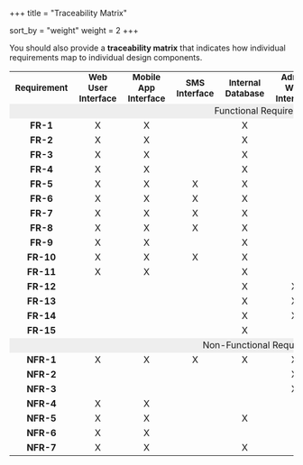 +++
title = "Traceability Matrix"

sort_by = "weight"
weight = 2
+++

You should also provide a **traceability matrix** that indicates how
individual requirements map to individual design components.

<style>
    .full-row {
        background-color: #eeeeee;
    }
    table {
        text-align: center;
        border-collapse: collapse;
    }
    th {
        padding: 0 10px;
        font-size: 15px;
    }
</style>

<table>
    <tr>
        <th>Requirement</th>
        <th>Web User Interface</th>
        <th>Mobile App Interface</th>
        <th>SMS Interface</th>
        <th>Internal Database</th>
        <th>Admin Web Interface</th>
        <th>Physical Collection Devices</th>
        <th>REST API Controllers</th>
        <th>REST API Services</th>
        <th>Caching Services</th>
    </tr>
    <tr>
        <td colspan="11" class="full-row">Functional Requirements</td>
    </tr>
    <tr>
        <!-- FR-1: Users can view live bus locations on a map. -->
        <td><strong>FR-1</strong></td>
        <td>X</td> <!-- Web User Interface -->
        <td>X</td> <!-- Mobile App Interface -->
        <td> </td> <!-- SMS Interface -->
        <td>X</td> <!-- Internal Database -->
        <td> </td> <!-- Admin Web Interface -->
        <td> </td> <!-- Physical Collection Devices -->
        <td>X</td> <!-- REST API Controllers -->
        <td>X</td> <!-- REST API Services -->
        <td>X</td> <!-- Caching Services -->
    </tr>
    <tr>
        <!-- FR-2: Users can view live ridership information per bus. -->
        <td><strong>FR-2</strong></td>
        <td>X</td> <!-- Web User Interface -->
        <td>X</td> <!-- Mobile App Interface -->
        <td> </td> <!-- SMS Interface -->
        <td>X</td> <!-- Internal Database -->
        <td> </td> <!-- Admin Web Interface -->
        <td> </td> <!-- Physical Collection Devices -->
        <td>X</td> <!-- REST API Controllers -->
        <td>X</td> <!-- REST API Services -->
        <td>X</td> <!-- Caching Services -->
    </tr>
    <tr>
        <!-- FR-3: Users can receive route and detour information. -->
        <td><strong>FR-3</strong></td>
        <td>X</td> <!-- Web User Interface -->
        <td>X</td> <!-- Mobile App Interface -->
        <td> </td> <!-- SMS Interface -->
        <td>X</td> <!-- Internal Database -->
        <td> </td> <!-- Admin Web Interface -->
        <td> </td> <!-- Physical Collection Devices -->
        <td>X</td> <!-- REST API Controllers -->
        <td>X</td> <!-- REST API Services -->
        <!-- TODO: Are we going to be caching on all endpoints? -->
        <td>X</td> <!-- Caching Services -->
    </tr>
    <tr>
        <!-- FR-4: Users can select a route to view that route on the map, or view all of the routes on the map. -->
        <td><strong>FR-4</strong></td>
        <td>X</td> <!-- Web User Interface -->
        <td>X</td> <!-- Mobile App Interface -->
        <td> </td> <!-- SMS Interface -->
        <td>X</td> <!-- Internal Database -->
        <td> </td> <!-- Admin Web Interface -->
        <td> </td> <!-- Physical Collection Devices -->
        <td>X</td> <!-- REST API Controllers -->
        <td>X</td> <!-- REST API Services -->
        <td>X</td> <!-- Caching Services -->
    </tr>
    <tr>
        <!-- FR-5: Users can view a list all routes in text format. -->
        <td><strong>FR-5</strong></td>
        <td>X</td> <!-- Web User Interface -->
        <td>X</td> <!-- Mobile App Interface -->
        <td>X</td> <!-- SMS Interface -->
        <td>X</td> <!-- Internal Database -->
        <td> </td> <!-- Admin Web Interface -->
        <td> </td> <!-- Physical Collection Devices -->
        <td>X</td> <!-- REST API Controllers -->
        <td>X</td> <!-- REST API Services -->
        <td>X</td> <!-- Caching Services -->
    </tr>
    <tr>
        <!-- FR-6: Users can view a list of all routes that service a stop. -->
        <td><strong>FR-6</strong></td>
        <td>X</td> <!-- Web User Interface -->
        <td>X</td> <!-- Mobile App Interface -->
        <td>X</td> <!-- SMS Interface -->
        <td>X</td> <!-- Internal Database -->
        <td> </td> <!-- Admin Web Interface -->
        <td> </td> <!-- Physical Collection Devices -->
        <td>X</td> <!-- REST API Controllers -->
        <td>X</td> <!-- REST API Services -->
        <td>X</td> <!-- Caching Services -->
    </tr>
    <tr>
        <!-- FR-7: Users can view a list of all buses that service a particular
        stop and the estimated time that those buses will arrive at the stop. -->
        <td><strong>FR-7</strong></td>
        <td>X</td> <!-- Web User Interface -->
        <td>X</td> <!-- Mobile App Interface -->
        <td>X</td> <!-- SMS Interface -->
        <td>X</td> <!-- Internal Database -->
        <td> </td> <!-- Admin Web Interface -->
        <td> </td> <!-- Physical Collection Devices -->
        <td>X</td> <!-- REST API Controllers -->
        <td>X</td> <!-- REST API Services -->
        <td>X</td> <!-- Caching Services -->
    </tr>
    <tr>
        <!-- FR-8: Users can view all alerts in the system. -->
        <td><strong>FR-8</strong></td>
        <td>X</td> <!-- Web User Interface -->
        <td>X</td> <!-- Mobile App Interface -->
        <td>X</td> <!-- SMS Interface -->
        <td>X</td> <!-- Internal Database -->
        <td> </td> <!-- Admin Web Interface -->
        <td> </td> <!-- Physical Collection Devices -->
        <td>X</td> <!-- REST API Controllers -->
        <td>X</td> <!-- REST API Services -->
        <td>X</td> <!-- Caching Services -->
    </tr>
    <tr>
        <!-- FR-9: Users can do all of the above actions either through a web or mobile application. -->
        <td><strong>FR-9</strong></td>
        <td>X</td> <!-- Web User Interface -->
        <td>X</td> <!-- Mobile App Interface -->
        <td> </td> <!-- SMS Interface -->
        <td>X</td> <!-- Internal Database -->
        <td> </td> <!-- Admin Web Interface -->
        <td> </td> <!-- Physical Collection Devices -->
        <td>X</td> <!-- REST API Controllers -->
        <td>X</td> <!-- REST API Services -->
        <td>X</td> <!-- Caching Services -->
    </tr>
    <tr>
        <!-- FR-10: Users can accomplish FR-6, FR-7, and FR-8 via text. -->
        <td><strong>FR-10</strong></td>
        <td>X</td> <!-- Web User Interface -->
        <td>X</td> <!-- Mobile App Interface -->
        <td>X</td> <!-- SMS Interface -->
        <td>X</td> <!-- Internal Database -->
        <td> </td> <!-- Admin Web Interface -->
        <td> </td> <!-- Physical Collection Devices -->
        <td>X</td> <!-- REST API Controllers -->
        <td>X</td> <!-- REST API Services -->
        <td>X</td> <!-- Caching Services -->
    </tr>
    <tr>
        <!-- FR-11: Users can access historical bus and ridership information. -->
        <td><strong>FR-11</strong></td>
        <td>X</td> <!-- Web User Interface -->
        <td>X</td> <!-- Mobile App Interface -->
        <td> </td> <!-- SMS Interface -->
        <td>X</td> <!-- Internal Database -->
        <td> </td> <!-- Admin Web Interface -->
        <td> </td> <!-- Physical Collection Devices -->
        <td>X</td> <!-- REST API Controllers -->
        <td>X</td> <!-- REST API Services -->
        <td>X</td> <!-- Caching Services -->
    </tr>
    <tr>
        <!-- FR-12: Administrative users can enter, modify, and delete bus information. -->
        <td><strong>FR-12</strong></td>
        <td> </td> <!-- Web User Interface -->
        <td> </td> <!-- Mobile App Interface -->
        <td> </td> <!-- SMS Interface -->
        <td>X</td> <!-- Internal Database -->
        <td>X</td> <!-- Admin Web Interface -->
        <td> </td> <!-- Physical Collection Devices -->
        <td>X</td> <!-- REST API Controllers -->
        <td>X</td> <!-- REST API Services -->
        <td> </td> <!-- Caching Services -->
    </tr>
    <tr>
        <!-- FR-13: Administrative users can enter, modify, and delete route information and route stops. -->
        <td><strong>FR-13</strong></td>
        <td> </td> <!-- Web User Interface -->
        <td> </td> <!-- Mobile App Interface -->
        <td> </td> <!-- SMS Interface -->
        <td>X</td> <!-- Internal Database -->
        <td>X</td> <!-- Admin Web Interface -->
        <td> </td> <!-- Physical Collection Devices -->
        <td>X</td> <!-- REST API Controllers -->
        <td>X</td> <!-- REST API Services -->
        <td> </td> <!-- Caching Services -->
    </tr>
    <tr>
        <!-- FR-14: Administrative users can enter, modify, and delete alerts. -->
        <td><strong>FR-14</strong></td>
        <td> </td> <!-- Web User Interface -->
        <td> </td> <!-- Mobile App Interface -->
        <td> </td> <!-- SMS Interface -->
        <td>X</td> <!-- Internal Database -->
        <td>X</td> <!-- Admin Web Interface -->
        <td> </td> <!-- Physical Collection Devices -->
        <td>X</td> <!-- REST API Controllers -->
        <td>X</td> <!-- REST API Services -->
        <td> </td> <!-- Caching Services -->
    </tr>
    <tr>
        <!-- FR-15: The system logs all bus location and status information in a centralized database. -->
        <td><strong>FR-15</strong></td>
        <td> </td> <!-- Web User Interface -->
        <td> </td> <!-- Mobile App Interface -->
        <td> </td> <!-- SMS Interface -->
        <td>X</td> <!-- Internal Database -->
        <td> </td> <!-- Admin Web Interface -->
        <td>X</td> <!-- Physical Collection Devices -->
        <td>X</td> <!-- REST API Controllers -->
        <td>X</td> <!-- REST API Services -->
        <td> </td> <!-- Caching Services -->
    </tr>
    <tr>
        <td colspan="11" class="full-row">Non-Functional Requirements</td>
    </tr>
    <tr>
        <!-- NFR-1: The application should be available and able return data to users 99.99% of the time. -->
        <!-- TODO: Are all components required to deliver data regardless of the medium (web, mobile, sms)? -->
        <td><strong>NFR-1</strong></td>
        <td>X</td> <!-- Web User Interface -->
        <td>X</td> <!-- Mobile App Interface -->
        <td>X</td> <!-- SMS Interface -->
        <td>X</td> <!-- Internal Database -->
        <td>X</td> <!-- Admin Web Interface -->
        <td>X</td> <!-- Physical Collection Devices -->
        <td>X</td> <!-- REST API Controllers -->
        <td>X</td> <!-- REST API Services -->
        <td>X</td> <!-- Caching Services -->
    </tr>
    <tr>
        <!-- NFR-2: The application should always be available during peak times (approximately 8am to 4 pm). -->
        <td><strong>NFR-2</strong></td>
        <td> </td> <!-- Web User Interface -->
        <td> </td> <!-- Mobile App Interface -->
        <td> </td> <!-- SMS Interface -->
        <td> </td> <!-- Internal Database -->
        <td>X</td> <!-- Admin Web Interface -->
        <td> </td> <!-- Physical Collection Devices -->
        <td> </td> <!-- REST API Controllers -->
        <td> </td> <!-- REST API Services -->
        <td> </td> <!-- Caching Services -->
    </tr>
    <tr>
        <!-- NFR-3: The application should automatically scale to support approximately 10 thousand users during peak load. -->
        <td><strong>NFR-3</strong></td>
        <td> </td> <!-- Web User Interface -->
        <td> </td> <!-- Mobile App Interface -->
        <td> </td> <!-- SMS Interface -->
        <td> </td> <!-- Internal Database -->
        <td>X</td> <!-- Admin Web Interface -->
        <td> </td> <!-- Physical Collection Devices -->
        <td> </td> <!-- REST API Controllers -->
        <td> </td> <!-- REST API Services -->
        <td> </td> <!-- Caching Services -->
    </tr>
    <tr>
        <!-- NFR-4: The application, be it the web application or mobile application, should load the live map within 2 seconds. -->
        <td><strong>NFR-4</strong></td>
        <td>X</td> <!-- Web User Interface -->
        <td>X</td> <!-- Mobile App Interface -->
        <td> </td> <!-- SMS Interface -->
        <td> </td> <!-- Internal Database -->
        <td> </td> <!-- Admin Web Interface -->
        <td> </td> <!-- Physical Collection Devices -->
        <td> </td> <!-- REST API Controllers -->
        <td> </td> <!-- REST API Services -->
        <td> </td> <!-- Caching Services -->
    </tr>
    <tr>
        <!-- NFR-5: Live bus data is retrieved and logged by the central system every 4 seconds. -->
        <td><strong>NFR-5</strong></td>
        <td>X</td> <!-- Web User Interface -->
        <td>X</td> <!-- Mobile App Interface -->
        <td> </td> <!-- SMS Interface -->
        <td>X</td> <!-- Internal Database -->
        <td> </td> <!-- Admin Web Interface -->
        <td> </td> <!-- Physical Collection Devices -->
        <td>X</td> <!-- REST API Controllers -->
        <td>X</td> <!-- REST API Services -->
        <td>X</td> <!-- Caching Services -->
    </tr>
    <tr>
        <!-- NFR-6: The live map should update within 4 seconds of the system receiving new bus data. -->
        <td><strong>NFR-6</strong></td>
        <td>X</td> <!-- Web User Interface -->
        <td>X</td> <!-- Mobile App Interface -->
        <td> </td> <!-- SMS Interface -->
        <td> </td> <!-- Internal Database -->
        <td> </td> <!-- Admin Web Interface -->
        <td> </td> <!-- Physical Collection Devices -->
        <td> </td> <!-- REST API Controllers -->
        <td> </td> <!-- REST API Services -->
        <td> </td> <!-- Caching Services -->
    </tr>
    <tr>
        <!-- NFR-7: Any historical data query should be fulfilled and the data supplied to the user within 10 seconds. -->
        <td><strong>NFR-7</strong></td>
        <td>X</td> <!-- Web User Interface -->
        <td>X</td> <!-- Mobile App Interface -->
        <td> </td> <!-- SMS Interface -->
        <td>X</td> <!-- Internal Database -->
        <td> </td> <!-- Admin Web Interface -->
        <td> </td> <!-- Physical Collection Devices -->
        <td>X</td> <!-- REST API Controllers -->
        <td>X</td> <!-- REST API Services -->
        <td>X</td> <!-- Caching Services -->
    </tr>
</table>